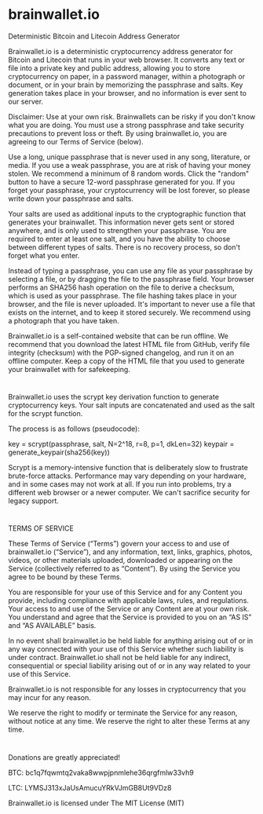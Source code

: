 # brainwallet.io
Deterministic Bitcoin and Litecoin Address Generator

Brainwallet.io is a deterministic cryptocurrency address generator for Bitcoin and Litecoin that runs in your web browser. It converts any text or file into a private key and public address, allowing you to store cryptocurrency on paper, in a password manager, within a photograph or document, or in your brain by memorizing the passphrase and salts. Key generation takes place in your browser, and no information is ever sent to our server.

Disclaimer: Use at your own risk. Brainwallets can be risky if you don't know what you are doing. You must use a strong passphrase and take security precautions to prevent loss or theft. By using brainwallet.io, you are agreeing to our Terms of Service (below).

Use a long, unique passphrase that is never used in any song, literature, or media. If you use a weak passphrase, you are at risk of having your money stolen. We recommend a minimum of 8 random words. Click the "random" button to have a secure 12-word passphrase generated for you. If you forget your passphrase, your cryptocurrency will be lost forever, so please write down your passphrase and salts. 

Your salts are used as additional inputs to the cryptographic function that generates your brainwallet. This information never gets sent or stored anywhere, and is only used to strengthen your passphrase. You are required to enter at least one salt, and you have the ability to choose between different types of salts. There is no recovery process, so don't forget what you enter.

Instead of typing a passphrase, you can use any file as your passphrase by selecting a file, or by dragging the file to the passphrase field. Your browser performs an SHA256 hash operation on the file to derive a checksum, which is used as your passphrase. The file hashing takes place in your browser, and the file is never uploaded. It's important to never use a file that exists on the internet, and to keep it stored securely. We recommend using a photograph that you have taken.

Brainwallet.io is a self-contained website that can be run offline. We recommend that you download the latest HTML file from GitHub, verify file integrity (checksum) with the PGP-signed changelog, and run it on an offline computer. Keep a copy of the HTML file that you used to generate your brainwallet with for safekeeping.
#
Brainwallet.io uses the scrypt key derivation function to generate cryptocurrency keys. Your salt inputs are concatenated and used as the salt for the scrypt function.

The process is as follows (pseudocode):

key = scrypt(passphrase, salt, N=2^18, r=8, p=1, dkLen=32)
keypair = generate_keypair(sha256(key))

Scrypt is a memory-intensive function that is deliberately slow to frustrate brute-force attacks. Performance may vary depending on your hardware, and in some cases may not work at all. If you run into problems, try a different web browser or a newer computer. We can't sacrifice security for legacy support.
#
TERMS OF SERVICE

These Terms of Service (“Terms”) govern your access to and use of brainwallet.io (“Service”), and any information, text, links, graphics, photos, videos, or other materials uploaded, downloaded or appearing on the Service (collectively referred to as “Content”). By using the Service you agree to be bound by these Terms.

You are responsible for your use of this Service and for any Content you provide, including compliance with applicable laws, rules, and regulations. Your access to and use of the Service or any Content are at your own risk. You understand and agree that the Service is provided to you on an “AS IS” and “AS AVAILABLE” basis.

In no event shall brainwallet.io be held liable for anything arising out of or in any way connected with your use of this Service whether such liability is under contract. Brainwallet.io shall not be held liable for any indirect, consequential or special liability arising out of or in any way related to your use of this Service.

Brainwallet.io is not responsible for any losses in cryptocurrency that you may incur for any reason.

We reserve the right to modify or terminate the Service for any reason, without notice at any time. We reserve the right to alter these Terms at any time.
#
Donations are greatly appreciated!

BTC: bc1q7fqwmtq2vaka8wwpjpnmlehe36qrgfmlw33vh9

LTC: LYMSJ313xJaUsAmucuYRkVJmGB8Ut9VDz8

Brainwallet.io is licensed under The MIT License (MIT)
